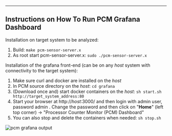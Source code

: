 --------------------------------------------------------------------------------
Instructions on How To Run PCM Grafana Dashboard
--------------------------------------------------------------------------------

Installation on target system to be analyzed:
1.  Build: `make pcm-sensor-server.x`
2.  As root start pcm-sensor-server.x: `sudo ./pcm-sensor-server.x`


Installation of the grafana front-end (can be on any *host* system with connectivity to the target system):
1.  Make sure curl and docker are installed on the *host*
2.  In PCM source directory on the *host*: `cd grafana`
3.  (Download once and) start docker containers on the *host*: `sh start.sh http://target_system_address:80`
4.  Start your browser at http://*host*:3000/ and then login with admin user, password admin . Change the password and then click on "**Home**" (left top corner) -> "Processor Counter Monitor (PCM) Dashboard"
5.  You can also stop and delete the containers when needed: `sh stop.sh`

![pcm grafana output](https://raw.githubusercontent.com/wiki/opcm/pcm/pcm-dashboard-full.png)
